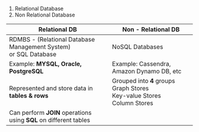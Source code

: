 
1. Relational Database
2. Non Relational Database

| Relational DB                                                          | Non - Relational DB                                                                |
| ---------------------------------------------------------------------- | ---------------------------------------------------------------------------------- |
| RDMBS - (Relational Database Management System)<br>or SQL Database<br> | NoSQL Databases                                                                    |
| Example: **MYSQL, Oracle, PostgreSQL**<br>                             | Example: Cassendra, Amazon Dynamo DB, etc<br>                                      |
| Represented and store data in **tables & rows**                        | Grouped into **4** groups<br>Graph Stores<br>Key-value Stores<br>Column Stores<br> |
| Can perform **JOIN** operations using **SQL** on different tables      |                                                                                    |
